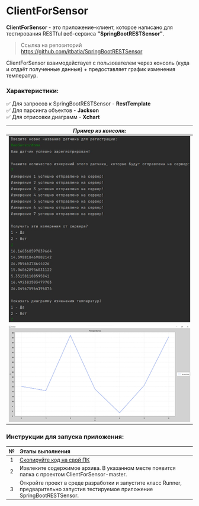 # ClientForSensor

**ClientForSensor** - это приложение-клиент, которое написано для тестирования RESTful веб-сервиса **"SpringBootRESTSensor"**.</br>
> Ссылка на репозиторий https://github.com/itbatia/SpringBootRESTSensor </br>

ClientForSensor взаимодействует с пользователем через консоль (куда и отдаёт полученные данные) + предоставляет график изменения температур.

### Характеристики:
:white_check_mark: Для запросов к SpringBootRESTSensor - __RestTemplate__   
:white_check_mark: Для парсинга объектов - __Jackson__    
:white_check_mark: Для отрисовки диаграмм - __Xchart__   

|       ***Пример из консоли:***       |
|:------------------------------------:|
| ![](src/main/resources/static/1.jpg) |
| ![](src/main/resources/static/2.jpg) |

### Инструкции для запуска приложения:

|             №             | Этапы выполнения                                                                                                                  |
|:-------------------------:|:----------------------------------------------------------------------------------------------------------------------------------|
|             1             | [Скопируйте код на свой ПК](https://github.com/itbatia/ClientForSensor/archive/refs/heads/master.zip)                             |
|             2             | Извлеките содержимое архива. В указанном месте появится папка с проектом ClientForSensor-master.                                  |
|             3             | Откройте проект в среде разработки и запустите класс Runner, предварительно запустив тестируемое приложение SpringBootRESTSensor. |
